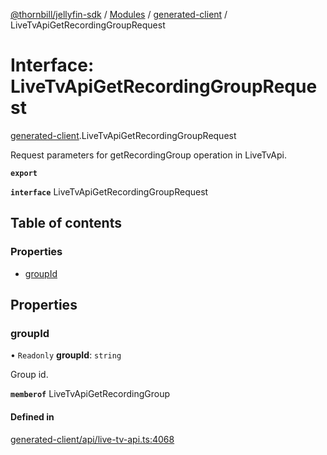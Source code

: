 [@thornbill/jellyfin-sdk](../README.md) / [Modules](../modules.md) / [generated-client](../modules/generated_client.md) / LiveTvApiGetRecordingGroupRequest

# Interface: LiveTvApiGetRecordingGroupRequest

[generated-client](../modules/generated_client.md).LiveTvApiGetRecordingGroupRequest

Request parameters for getRecordingGroup operation in LiveTvApi.

**`export`**

**`interface`** LiveTvApiGetRecordingGroupRequest

## Table of contents

### Properties

- [groupId](generated_client.LiveTvApiGetRecordingGroupRequest.md#groupid)

## Properties

### groupId

• `Readonly` **groupId**: `string`

Group id.

**`memberof`** LiveTvApiGetRecordingGroup

#### Defined in

[generated-client/api/live-tv-api.ts:4068](https://github.com/thornbill/jellyfin-sdk-typescript/blob/c68c853/src/generated-client/api/live-tv-api.ts#L4068)
